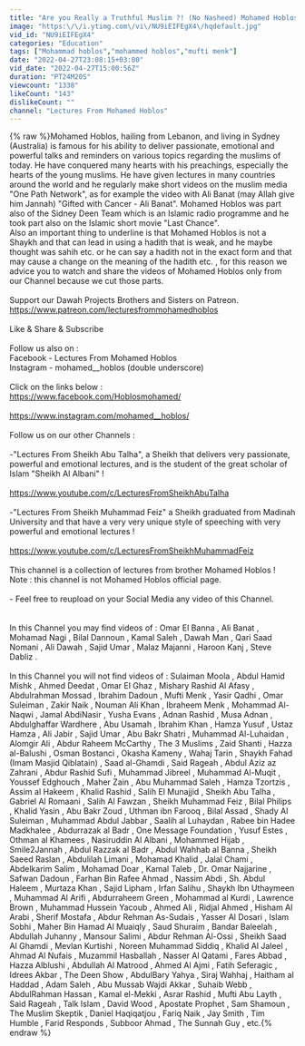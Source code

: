 ```yaml
---
title: "Are you Really a Truthful Muslim ?! (No Nasheed) Mohamed Hoblos"
image: "https:\/\/i.ytimg.com\/vi\/NU9iEIFEgX4\/hqdefault.jpg"
vid_id: "NU9iEIFEgX4"
categories: "Education"
tags: ["Mohammad hoblos","mohammed hoblos","mufti menk"]
date: "2022-04-27T23:08:15+03:00"
vid_date: "2022-04-27T15:00:56Z"
duration: "PT24M20S"
viewcount: "1338"
likeCount: "143"
dislikeCount: ""
channel: "Lectures From Mohamed Hoblos"
---
```

{% raw %}Mohamed Hoblos, hailing from Lebanon, and living in Sydney (Australia) is famous for his ability to deliver passionate, emotional and powerful talks and reminders on various topics regarding the muslims of today. He have conquered many hearts with his preachings, especially the hearts of the young muslims. He have given lectures in many countries around the world and he regularly make short videos on the muslim media &quot;One Path Network&quot;, as for example the video with Ali Banat (may Allah give him Jannah) &quot;Gifted with Cancer - Ali Banat&quot;. Mohamed Hoblos was part also of the Sidney Deen Team which is an Islamic radio programme and he took part also on the Islamic short movie &quot;Last Chance&quot;.<br />Also an important thing to underline is that Mohamed Hoblos is not a Shaykh and that can lead in using a hadith that is weak, and he maybe thought was sahih etc. or he can say a hadith not in the exact form and that may cause a change on the meaning of the hadith etc. , for this reason we advice you to watch and share the videos of Mohamed Hoblos only from our Channel because we cut those parts.<br /><br />Support our Dawah Projects Brothers and Sisters on Patreon.<br /><a rel="nofollow" target="blank" href="https://www.patreon.com/lecturesfrommohamedhoblos">https://www.patreon.com/lecturesfrommohamedhoblos</a><br /><br />Like &amp; Share &amp; Subscribe <br /><br />Follow us also on :<br />Facebook  -  Lectures From Mohamed Hoblos <br />Instagram -  mohamed__hoblos (double underscore)<br /><br />Click on the links below :<br /><a rel="nofollow" target="blank" href="https://www.facebook.com/Hoblosmohamed/">https://www.facebook.com/Hoblosmohamed/</a><br /><br /><a rel="nofollow" target="blank" href="https://www.instagram.com/mohamed__hoblos/">https://www.instagram.com/mohamed__hoblos/</a><br /><br />Follow us on our other Channels :<br /><br />-&quot;Lectures From Sheikh Abu Talha&quot;, a Sheikh that delivers very passionate, powerful and emotional lectures, and is the student of the great scholar of Islam &quot;Sheikh Al Albani&quot; !<br /><br /><a rel="nofollow" target="blank" href="https://www.youtube.com/c/LecturesFromSheikhAbuTalha">https://www.youtube.com/c/LecturesFromSheikhAbuTalha</a><br /><br />-&quot;Lectures From Sheikh Muhammad Feiz&quot; a Sheikh graduated from Madinah University and that have a very very unique style of speeching with very powerful and emotional lectures !<br /><br /><a rel="nofollow" target="blank" href="https://www.youtube.com/c/LecturesFromSheikhMuhammadFeiz">https://www.youtube.com/c/LecturesFromSheikhMuhammadFeiz</a><br /><br />This channel is a collection of lectures from brother Mohamed Hoblos !<br />Note : this channel is not Mohamed Hoblos official page.<br /><br />- Feel free to reupload on your Social Media any video of this Channel.<br /><br /><br />In this Channel you may find videos of : Omar El Banna , Ali Banat , Mohamad Nagi , Bilal Dannoun , Kamal Saleh , Dawah Man , Qari Saad Nomani , Ali Dawah , Sajid Umar , Malaz Majanni , Haroon Kanj , Steve Dabliz .<br /><br />In this Channel you will not find videos of : Sulaiman Moola , Abdul Hamid Mishk , Ahmed Deedat , Omar El Ghaz , Mishary Rashid Al Afasy , Abdulrahman Mossad , Ibrahim Dadoun , Mufti Menk , Yasir Qadhi , Omar Suleiman , Zakir Naik , Nouman Ali Khan , Ibraheem Menk , Mohammad Al-Naqwi , Jamal AbdiNasir , Yusha Evans , Adnan Rashid , Musa Adnan , Abdulghaffar Wardhere , Abu Usamah , Ibrahim Khan , Hamza Yusuf , Ustaz Hamza , Ali Jabir , Sajid Umar , Abu Bakr Shatri , Muhammad Al-Luhaidan , Alomgir Ali , Abdur Raheem McCarthy , The 3 Muslims , Zaid Shanti , Hazza al-Balushi , Osman Bostanci , Okasha Kameny , Wahaj Tarin , Shaykh Fahad (Imam Masjid Qiblatain) , Saad al-Ghamdi , Said Rageah , Abdul Aziz az Zahrani , Abdur Rashid Sufi , Muhammad Jibreel , Muhammad Al-Muqit , Youssef Edghouch , Maher Zain , Abu Muhammad Saleh , Hamza Tzortzis , Assim al Hakeem , Khalid Rashid , Salih El Munajjid , Sheikh Abu Talha , Gabriel Al Romaani , Salih Al Fawzan , Sheikh Muhammad Feiz , Bilal Philips , Khalid Yasin , Abu Bakr Zoud , Uthman ibn Farooq , Bilal Assad , Shady Al Suleiman , Muhammad Abdul Jabbar , Saalih al Luhaydan , Rabee bin Hadee Madkhalee , Abdurrazak al Badr , One Message Foundation , Yusuf Estes , Othman al Khamees , Nasiruddin Al Albani , Mohammed Hijab , Smile2Jannah , Abdul Razzak al Badr  , Abdul Wahhab al Banna , Sheikh Saeed Raslan , Abdulilah Limani , Mohamad Khalid , Jalal Chami , Abdelkarim Salim , Mohamad Doar , Kamal Taleb , Dr. Omar Najjarine , Safwan Dadoun , Farhan Bin Rafee Ahmad , Nassim Abdi , Sh. Abdul Haleem , Murtaza Khan , Sajid Lipham , Irfan Salihu , Shaykh Ibn Uthaymeen , Muhammad Al Arifi , Abdurraheem Green , Mohammad al Kurdi , Lawrence Brown , Muhammad Hussein Yacoub , Ahmed Ali , Ridjal Ahmed , Hisham Al Arabi , Sherif Mostafa , Abdur Rehman As-Sudais , Yasser Al Dosari , Islam Sobhi , Maher Bin Hamad Al Muaiqly , Saud Shuraim , Bandar Baleelah , Abdullah Juhanny , Mansour Salimi , Abdur Rehman Al-Ossi , Sheikh Saad Al Ghamdi , Mevlan Kurtishi , Noreen Muhammad Siddiq , Khalid Al Jaleel , Ahmad Al Nufais , Muzammil Hasballah , Nasser Al Qatami , Fares Abbad , Hazza Alblushi , Abdullah Al Matrood , Ahmed Al Ajmi , Fatih Seferagic , Idrees Akbar , The Deen Show , AbdulBary Yahya , Siraj Wahhaj , Haitham al Haddad , Adam Saleh , Abu Mussab Wajdi Akkar , Suhaib Webb , AbdulRahman Hassan , Kamal el-Mekki , Asrar Rashid , Mufti Abu Layth , Said Rageah , Talk Islam , David Wood , Apostate Prophet , Sam Shamoun , The Muslim Skeptik , Daniel Haqiqatjou , Fariq Naik , Jay Smith , Tim Humble , Farid Responds , Subboor Ahmad , The Sunnah Guy , etc.{% endraw %}
